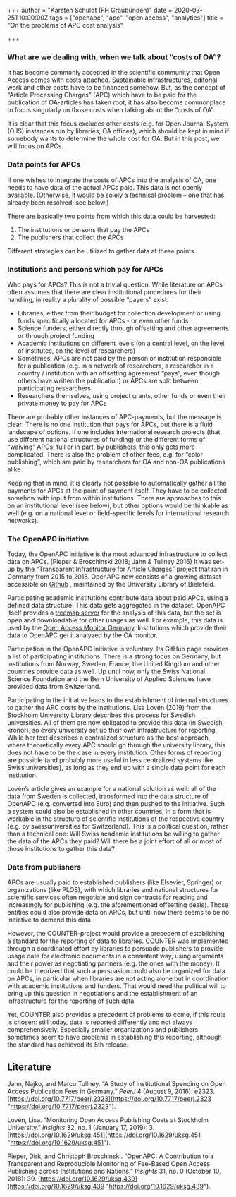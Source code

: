 +++
author = "Karsten Schuldt (FH Graubünden)"
date = 2020-03-25T10:00:00Z
tags = ["openapc", "apc", "open access", "analytics"]
title = "On the problems of APC cost analysis"

+++
### What are we dealing with, when we talk about “costs of OA”?

It has become commonly accepted in the scientific community that Open Access comes with costs attached. Sustainable infrastructures, editorial work and other costs have to be financed somehow. But, as the concept of “Article Processing Charges” (APC) which have to be paid for the publication of OA-articles has taken root, it has also become commonplace to focus singularly on those costs when talking about the “costs of OA”.
<!--more-->
It is clear that this focus excludes other costs (e.g. for Open Journal System (OJS) instances run by libraries, OA offices), which should be kept in mind if somebody wants to determine the whole cost for OA. But in this post, we will focus on APCs.

### Data points for APCs

If one wishes to integrate the costs of APCs into the analysis of OA, one needs to have data of the actual APCs paid. This data is not openly available. (Otherwise, it would be solely a technical problem – one that has already been resolved; see below.)

There are basically two points from which this data could be harvested:

1. The institutions or persons that pay the APCs
2. The publishers that collect the APCs

Different strategies can be utilized to gather data at these points.

### Institutions and persons which pay for APCs

Who pays for APCs? This is not a trivial question. While literature on APCs often assumes that there are clear institutional procedures for their handling, in reality a plurality of possible “payers” exist:

* Libraries, either from their budget for collection development or using funds specifically allocated for APCs - or even other funds
* Science funders, either directly through offsetting and other agreements or through project funding
* Academic institutions on different levels (on a central level, on the level of institutes, on the level of researchers)
* Sometimes, APCs are not paid by the person or institution responsible for a publication (e.g. in a network of researchers, a researcher in a country / institution with an offsetting agreement “pays”, even though others have written the publication) or APCs are split between participating researchers
* Researchers themselves, using project grants, other funds or even their private money to pay for APCs

There are probably other instances of APC-payments, but the message is clear: There is no one institution that pays for APCs, but there is a fluid landscape of options. If one includes international research projects (that use different national structures of funding) or the different forms of “waiving” APCs, full or in part, by publishers, this only gets more complicated. There is also the problem of other fees, e.g. for “color publishing”, which are paid by researchers for OA and non-OA publications alike.

Keeping that in mind, it is clearly not possible to automatically gather all the payments for APCs at the point of payment itself. They have to be collected somehow with input from within institutions. There are approaches to this on an institutional level (see below), but other options would be thinkable as well (e.g. on a national level or field-specific levels for international research networks).

### The OpenAPC initiative

Today, the OpenAPC initiative is the most advanced infrastructure to collect data on APCs. (Pieper & Broschinski 2018; Jahn & Tullney 2016) It was set-up by the “Transparent Infrastructure for Article Charges” project that ran in Germany from 2015 to 2018. OpenAPC now consists of a growing dataset accessible on [Github](https://github.com/OpenAPC/openapc-de) , maintained by the University Library of Bielefeld.

Participating academic institutions contribute data about paid APCs, using a defined data structure. This data gets aggregated in the dataset. OpenAPC itself provides a [treemap server](https://treemaps.intact-project.org/apcdata/openapc/) for the analysis of this data, but the set is open and downloadable for other usages as well. For example, this data is used by the [Open Access Monitor Germany](https://open-access-monitor.de/#/publication-costs). Institutions which provide their data to OpenAPC get it analyzed by the OA monitor.

Participation in the OpenAPC initiative is voluntary. Its GitHub page provides a list of participating institutions. There is a strong focus on Germany, but institutions from Norway, Sweden, France, the United Kingdom and other countries provide data as well. Up until now, only the Swiss National Science Foundation and the Bern University of Applied Sciences have provided data from Switzerland.

Participating in the initiative leads to the establishment of internal structures to gather the APC costs by the institutions. Lisa Lovén (2019) from the Stockholm University Library describes this process for Swedish universities. All of them are now obligated to provide this data (in Swedish kronor), so every university set up their own infrastructure for reporting. While her text describes a centralized structure as the best approach, where theoretically every APC should go through the university library, this does not have to be the case in every institution. Other forms of reporting are possible (and probably more useful in less centralized systems like Swiss universities), as long as they end up with a single data point for each institution.

Lovén’s article gives an example for a national solution as well: all of the data from Sweden is collected, transformed into the data structure of OpenAPC (e.g. converted into Euro) and then pushed to the initiative. Such a system could also be established in other countries, in a form that is workable in the structure of scientific institutions of the respective country (e.g. by swissuniversities for Switzerland). This is a political question, rather than a technical one: Will Swiss academic institutions be willing to gather the data of the APCs they paid? Will there be a joint effort of all or most of those institutions to gather this data?

### Data from publishers

APCs are usually paid to established publishers (like Elsevier, Springer) or organizations (like PLOS), with which libraries and national structures for scientific services often negotiate and sign contracts for reading and increasingly for publishing (e.g. the aforementioned offsetting deals). Those entities could also provide data on APCs, but until now there seems to be no initiative to demand this data.

However, the COUNTER-project would provide a precedent of establishing a standard for the reporting of data to libraries. [COUNTER](https://www.projectcounter.org/) was implemented through a coordinated effort by libraries to persuade publishers to provide usage date for electronic documents in a consistent way, using arguments and their power as negotiating partners (e.g. the ones with the money). It could be theorized that such a persuasion could also be organized for data on APCs, in particular when libraries are not acting alone but in coordination with academic institutions and funders. That would need the political will to bring up this question in negotiations and the establishment of an infrastructure for the reporting of such data.

Yet, COUNTER also provides a precedent of problems to come, if this route is chosen: still today, data is reported differently and not always comprehensively. Especially smaller organizations and publishers sometimes seem to have problems in establishing this reporting, although the standard has achieved its 5th release.

## Literature

Jahn, Najko, and Marco Tullney. “A Study of Institutional Spending on Open Access Publication Fees in Germany.” _PeerJ_ 4 (August 9, 2016): e2323. [https://doi.org/10.7717/peerj.2323](https://doi.org/10.7717/peerj.2323 "https://doi.org/10.7717/peerj.2323").

Lovén, Lisa. “Monitoring Open Access Publishing Costs at Stockholm University.” _Insights_ 32, no. 1 (January 17, 2019): 3. [https://doi.org/10.1629/uksg.451](https://doi.org/10.1629/uksg.451 "https://doi.org/10.1629/uksg.451").

Pieper, Dirk, and Christoph Broschinski. “OpenAPC: A Contribution to a Transparent and Reproducible Monitoring of Fee-Based Open Access Publishing across Institutions and Nations.” _Insights_ 31, no. 0 (October 10, 2018): 39. [https://doi.org/10.1629/uksg.439](https://doi.org/10.1629/uksg.439 "https://doi.org/10.1629/uksg.439").